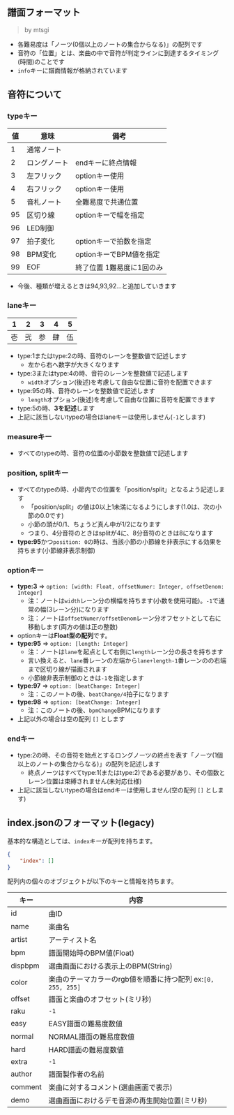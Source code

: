 ## 譜面フォーマット

> by mtsgi

- 各難易度は「ノーツ(0個以上のノートの集合からなる)」の配列です
- 音符の「位置」とは、楽曲の中で音符が判定ラインに到達するタイミング(時間)のことです
- `info`キーに譜面情報が格納されています

## 音符について

### typeキー

|値|意味|備考|
|---|---|---|
|1|通常ノート||
|2|ロングノート|endキーに終点情報|
|3|左フリック|optionキー使用|
|4|右フリック|optionキー使用|
|5|音札ノート|全難易度で共通位置|
|95|区切り線|optionキーで幅を指定|
|96|LED制御||
|97|拍子変化|optionキーで拍数を指定|
|98|BPM変化|optionキーでBPM値を指定|
|99|EOF|終了位置 1難易度に1回のみ|

- 今後、種類が増えるときは94,93,92...と追加していきます

### laneキー

|1|2|3|4|5|
|---|---|---|---|---|
|壱|弐|参|肆|伍|

- type:1またはtype:2の時、音符のレーンを整数値で記述します
  - 左から右へ数字が大きくなります
- type:3またはtype:4の時、音符のレーンを整数値で記述します
  - `width`オプション(後述)を考慮して自由な位置に音符を配置できます
- type:95の時、音符のレーンを整数値で記述します
  - `length`オプション(後述)を考慮して自由な位置に音符を配置できます
- type:5の時、**3を記述**します
- 上記に該当しないtypeの場合はlaneキーは使用しません(`-1`とします)

### measureキー

- すべてのtypeの時、音符の位置の小節数を整数値で記述します

### position, splitキー

- すべてのtypeの時、小節内での位置を「position/split」となるよう記述します
  - 「position/split」の値は0以上1未満になるようにします(1.0は、次の小節の0.0です)
  - 小節の頭が0/1、ちょうど真ん中が1/2になります
  - つまり、4分音符のときはsplitが4に、8分音符のときは8になります
- **type:95**かつ`position: 0`の時は、当該小節の小節線を非表示にする効果を持ちます(小節線非表示制御)

### optionキー

- **type:3** => `option: [width: Float, offsetNumer: Integer, offsetDenom: Integer]`
  - 注：ノートは`width`レーン分の横幅を持ちます(小数を使用可能)。`-1`で通常の幅(3レーン分)になります
  - 注：ノートは`offsetNumer/offsetDenom`レーン分オフセットとして右に移動します(両方の値は正の整数)
- optionキーは**Float型の配列**です。
- **type:95** => `option: [length: Integer]`
  - 注：ノートは`lane`を起点として右側に`length`レーン分の長さを持ちます
  - 言い換えると、`lane`番レーンの左端から`lane+length-1`番レーンのの右端まで区切り線が描画されます
  - 小節線非表示制御のときは`-1`を指定します
- **type:97** => `option: [beatChange: Integer]`
  - 注：このノートの後、`beatChange/4`拍子になります
- **type:98** => `option: [beatChange: Integer]`
  - 注：このノートの後、`bpmChange`BPMになります
- 上記以外の場合は空の配列 `[]` とします

### endキー

- type:2の時、その音符を始点とするロングノーツの終点を表す「ノーツ(1個以上のノートの集合からなる)」の配列を記述します
  - 終点ノーツはすべてtype:1(またはtype:2)である必要があり、その個数とレーン位置は束縛されません(未対応仕様)
- 上記に該当しないtypeの場合はendキーは使用しません(空の配列 `[]` とします)

## index.jsonのフォーマット(legacy)

基本的な構造としては、`index`キーが配列を持ちます。

```json
{
	"index": []
}
```

配列内の個々のオブジェクトが以下のキーと情報を持ちます。

|キー|内容|
|-|-|
|id|曲ID|
|name|楽曲名|
|artist|アーティスト名|
|bpm|譜面開始時のBPM値(Float)|
|dispbpm|選曲画面における表示上のBPM(String)|
|color|楽曲のテーマカラーのrgb値を順番に持つ配列 ex:`[0, 255, 255]`|
|offset|譜面と楽曲のオフセット(ミリ秒)|
|raku|`-1`|
|easy|EASY譜面の難易度数値|
|normal|NORMAL譜面の難易度数値|
|hard|HARD譜面の難易度数値|
|extra|`-1`|
|author|譜面製作者の名前|
|comment|楽曲に対するコメント(選曲画面で表示)|
|demo|選曲画面におけるデモ音源の再生開始位置(ミリ秒)|
